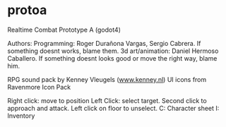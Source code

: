 # protoa
Realtime Combat Prototype A (godot4)

Authors:
Programming: Roger Durañona Vargas, Sergio Cabrera. If something doesnt works, blame them.
3d art/animation: Daniel Hermoso Caballero. If something doesnt looks good or move the right way, blame him. 

RPG sound pack by Kenney Vleugels (www.kenney.nl)
UI icons from Ravenmore Icon Pack

Right click: move to position
Left Click: select target. Second click to approach and attack. Left click on floor to unselect.
C: Character sheet
I: Inventory

